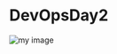 # DevOpsDay2
![my image](https://user-images.githubusercontent.com/108538587/204287760-6fdc06be-d75a-46b8-b59b-bd8906782c3b.jpg)
